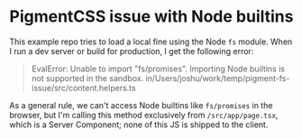 # PigmentCSS issue with Node builtins

This example repo tries to load a local fine using the Node `fs` module. When I run a dev server or build for production, I get the following error:

> EvalError: Unable to import "fs/promises". Importing Node builtins is not supported in the sandbox. in/Users/joshu/work/temp/pigment-fs-issue/src/content.helpers.ts

As a general rule, we can't access Node builtins like `fs/promises` in the browser, but I'm calling this method exclusively from `/src/app/page.tsx`, which is a Server Component; none of this JS is shipped to the client.
